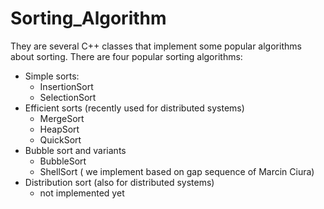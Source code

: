 # Sorting_Algorithm
They are several C++ classes that implement some popular algorithms about sorting.
There are four popular sorting algorithms:
- Simple sorts:
	- InsertionSort
	- SelectionSort
- Efficient sorts (recently used for distributed systems)
	- MergeSort
	- HeapSort
	- QuickSort
- Bubble sort and variants
	- BubbleSort
	- ShellSort ( we implement based on gap sequence of Marcin Ciura)
- Distribution sort (also for distributed systems)
	- not implemented yet
